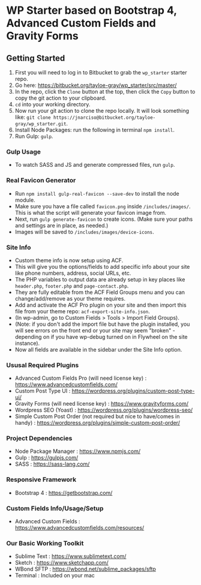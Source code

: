 # WP Starter based on Bootstrap 4, Advanced Custom Fields and Gravity Forms

## Getting Started
1. First you will need to log in to Bitbucket to grab the `wp_starter` starter repo.
2. Go here:  <https://bitbucket.org/tayloe-gray/wp_starter/src/master/>
3. In the repo, click the `Clone` button at the top, then click the `Copy` button to copy the git action to your clipboard.
1. `cd` into your working directory.
2. Now run your git action to clone the repo locally. It will look something like: ```git clone https://jnarciso@bitbucket.org/tayloe-gray/wp_starter.git```.
2. Install Node Packages: run the following in terminal `npm install`.
3. Run Gulp: `gulp`.

### Gulp Usage
* To watch SASS and JS and generate compressed files, run `gulp`.

### Real Favicon Generator
* Run `npm install gulp-real-favicon --save-dev` to install the node module.
* Make sure you have a file called `favicon.png` inside `/includes/images/`. This is what the script will generate your favicon image from.
* Next, run `gulp generate-favicon` to create icons. (Make sure your paths and settings are in place, as needed.)
* Images will be saved to `/includes/images/device-icons`.

### Site Info
* Custom theme info is now setup using ACF.
* This will give you the options/fields to add specific info about your site like phone numbers, address, social URLs, etc.
* The PHP variables to output data are already setup in key places like `header.php`, `footer.php` and `page-contact.php`. 
* They are fully editable from the ACF Field Groups menu and you can change/add/remove as your theme requires.
* Add and activate the ACF Pro plugin on your site and then import this file from your theme repo: `acf-export-site-info.json`.
* (In wp-admin, go to Custom Fields > Tools > Import Field Groups).
* (Note: if you don't add the import file but have the plugin installed, you will see errors on the front end or your site may seem "broken" - depending on if you have wp-debug turned on in Flywheel on the site instance).
* Now all fields are available in the sidebar under the Site Info option.

### Ususal Required Plugins
* Advanced Custom Fields Pro (will need license key) : <https://www.advancedcustomfields.com/>
* Custom Post Type UI : <https://wordpress.org/plugins/custom-post-type-ui/>
* Gravity Forms (will need license key) : <https://www.gravityforms.com/>
* Wordpress SEO (Yoast) : <https://wordpress.org/plugins/wordpress-seo/>
* Simple Custom Post Order (not required but nice to have/comes in handy) : <https://wordpress.org/plugins/simple-custom-post-order/>

### Project Dependencies 
* Node Package Manager : <https://www.npmjs.com/>
* Gulp : <https://gulpjs.com/>
* SASS : <https://sass-lang.com/>

### Responsive Framework
* Bootstrap 4 : <https://getbootstrap.com/>

### Custom Fields Info/Usage/Setup
* Advanced Custom Fields : <https://www.advancedcustomfields.com/resources/>

### Our Basic Working Toolkit
* Sublime Text : <https://www.sublimetext.com/>
* Sketch : <https://www.sketchapp.com/>
* WBond SFTP : <https://wbond.net/sublime_packages/sftp>
* Terminal : Included on your mac

